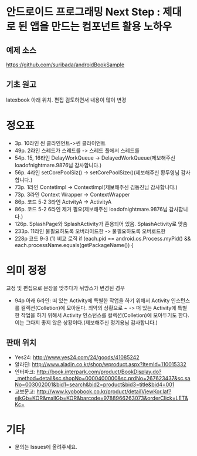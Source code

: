 # 안드로이드 프로그래밍 Next Step : 제대로 된 앱을 만드는 컴포넌트 활용 노하우

## 예제 소스
https://github.com/suribada/androidBookSample
## 기초 원고
latexbook 아래 위치. 편집 검토하면서 내용이 많이 변경

# 정오표
- 3p. 10라인 씬 클라인언트->씬 클라이언트
- 49p. 2라인 스레드가 스레드를 -> 스레드 풀에서 스레드를
- 54p. 15, 16라인 DelayWorkQueue -> DelayedWorkQueue(제보해주신 loadofnightmare.9876님 감사합니다.)
- 56p. 4라인 setCorePoolSiz() -> setCorePoolSize()(제보해주신 황두영님 감사합니다.)
- 73p. 1라인 ContetImpl -> ContextImpl(제보해주신 김동진님 감사합니다.)
- 73p. 3라인 Context Wrapper -> ContextWrapper
- 86p. 코드 5-2 3라인 ActvityA -> ActivityA
- 86p. 코드 5-2 6라인 제거 필요(제보해주신 loadofnightmare.9876님 감사합니다.)
- 126p. SplashPage와 SplashActivity가 혼용되어 있음. SplashActivity로 맞춤
- 233p. 11라인 불필요하도록 오버라이드한 -> 불필요하도록 오버로드한
- 228p 코드 9-3 (1) 비교 로직 if (each.pid == android.os.Process.myPid() && each.processName.equals(getPackageName()) {

# 의미 정정
교정 및 편집으로 문장을 맞추다가 뉘앙스가 변경된 경우
- 94p 아래 6라인: 떠 있는 Activity에 특별한 작업을 하기 위해서 Activity 인스턴스를 컬렉션(Colletion)에 모아둔다. 최악의 상황으로 ~
 -> 떠 있는 Activity에 특별한 작업을 하기 위해서 Activity 인스턴스를 컬렉션(Colletion)에 모아두기도 한다. 이는 그다지 좋지 않은 상황이다.(제보해주신 정기용님 감사합니다.)

## 판매 위치
- Yes24: http://www.yes24.com/24/goods/41085242
- 알라딘: http://www.aladin.co.kr/shop/wproduct.aspx?ItemId=110015332
- 인터파크: http://book.interpark.com/product/BookDisplay.do?_method=detail&sc.shopNo=0000400000&sc.prdNo=267623437&sc.saNo=003002001&bid1=search&bid2=product&bid3=title&bid4=001
- 교보문고: http://www.kyobobook.co.kr/product/detailViewKor.laf?ejkGb=KOR&mallGb=KOR&barcode=9788966263073&orderClick=LET&Kc=

# 기타
- 문의는 Issues에 올려주세요.

